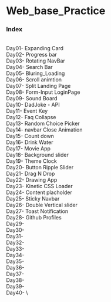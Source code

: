 # Web_base_Practice
 
### Index
\
Day01- Expanding Card
\
Day02- Progress bar
\
Day03- Rotating NavBar
\
Day04- Search Bar
\
Day05- Bluring_Loading
\
Day06- Scroll animtion
\
Day07- Split Landing Page
\
Day08- Form-Input LoginPage
\
Day09- Sound Board
\
Day10- DadJoke - API
\
Day11- Event Key
\
Day12- Faq Collapse
\
Day13- Random Choice Picker
\
Day14- navbar Close Animation
\
Day15- Count down
\
Day16- Drink Water
\
Day17- Movie App
\
Day18- Background slider
\
Day19- Theme Clock
\
Day20- Button Ripple Slider
\
Day21- Drag N Drop
\
Day22- Drawing App
\
Day23- Kinetic CSS Loader
\
Day24- Content placholder
\
Day25- Sticky Navbar
\
Day26- Double Vertical slider
\
Day27- Toast Notification
\
Day28- Github Profiles
\
Day29- 
\
Day30-
\
Day31- 
\
Day32- 
\
Day33- 
\
Day34- 
\
Day35- 
\
Day36- 
\
Day37- 
\
Day38- 
\
Day39- 
\
Day40- 
\
